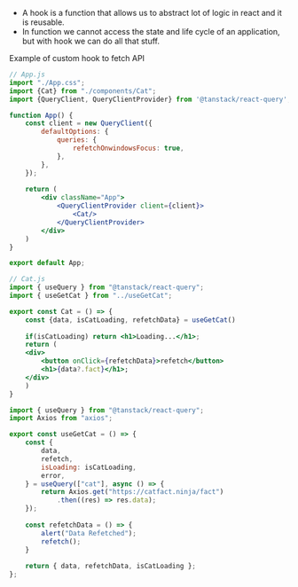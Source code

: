 - A hook is a function that allows us to abstract lot of logic in react and it is reusable.
- In function we cannot access the state and life cycle of an application, but with hook we can do all that stuff.

Example of custom hook to fetch API
```jsx
// App.js
import "./App.css";
import {Cat} from "./components/Cat";
import {QueryClient, QueryClientProvider} from '@tanstack/react-query';

function App() {
	const client = new QueryClient({
		defaultOptions: {
			queries: {
				refetchOnwindowsFocus: true,
			},
		},
	});
		  
	return (
		<div className="App">
			<QueryClientProvider client={client}>
				<Cat/>
			</QueryClientProvider>
		</div>
	)
}

export default App;
```

```jsx
// Cat.js
import { useQuery } from "@tanstack/react-query";
import { useGetCat } from "../useGetCat";

export const Cat = () => {
	const {data, isCatLoading, refetchData} = useGetCat()
	
	if(isCatLoading) return <h1>Loading...</h1>;
	return (
	<div>
		<button onClick={refetchData}>refetch</button>
		<h1>{data?.fact}</h1>;
	</div>
	)
}
```

```jsx
import { useQuery } from "@tanstack/react-query";
import Axios from "axios";

export const useGetCat = () => {
	const {
		data,
		refetch,
		isLoading: isCatLoading,
		error,
	} = useQuery(["cat"], async () => {
		return Axios.get("https://catfact.ninja/fact")
			.then((res) => res.data);
	}); 
	
	const refetchData = () => {
		alert("Data Refetched");
		refetch();
	}
	
	return { data, refetchData, isCatLoading };
};
```
